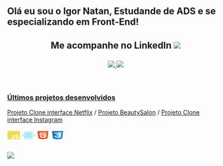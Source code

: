 ## Olá eu sou o Igor Natan, Estudande de ADS e se especializando em Front-End!
<div align="center">
  <h2>Me acompanhe no Linkedln
  <a href="https://www.linkedin.com/in/igor-natan/" target="_blank"><img src="https://img.shields.io/badge/-LinkedIn-%230077B5?style=for-the-badge&logo=linkedin&logoColor=white" target="_blank"></a> <br> 
  </h2>
  
  <h3>
  <a href="https://github.com/IgorNatann">
  <img height="180em" src="https://github-readme-stats.vercel.app/api?username=IgorNatann&show_icons=true&theme=dark&include_all_commits=true&count_private=true"/>
  <img height="180em" src="https://github-readme-stats.vercel.app/api/top-langs/?username=IgorNatann&layout=compact&langs_count=7&theme=dark"/>
    
</div>

<div style="display: inline_block"><br>
<h3>Últimos projetos desenvolvidos </h3>
<a href="https://igornatann.github.io/cloneNetflix/">Projeto Clone interface Netflix</a>
/
<a href="https://igornatann.github.io/sal-odebeleza/">Projeto BeautySalon</a>
/
<a href="https://igornatann.github.io/cloneLayoutInstagram/">Projeto Clone interface Instagram</a>
</div>

<div style="display: inline_block"><br>
  
  <img align="center" alt="Igor-Js" height="20" width="30" src="https://raw.githubusercontent.com/devicons/devicon/master/icons/javascript/javascript-plain.svg">
  <img align="center" alt="Igor-React" height="20" width="30" src="https://raw.githubusercontent.com/devicons/devicon/master/icons/react/react-original.svg">
  <img align="center" alt="Igor-HTML" height="20" width="30" src="https://raw.githubusercontent.com/devicons/devicon/master/icons/html5/html5-original.svg">
  <img align="center" alt="Igor-CSS" height="20" width="30" src="https://raw.githubusercontent.com/devicons/devicon/master/icons/css3/css3-original.svg">
  
</div>

  ##
 
<div> 
  <a href = "mailto:igornatan4@gmail.com"><img src="https://img.shields.io/badge/-Gmail-%23333?style=for-the-badge&logo=gmail&logoColor=white" target="_blank"></a>  
</div>

